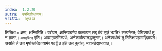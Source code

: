 ```yaml
---
index:  1.2.20
sutra:  मृषस्तितिक्षायाम्।
vritti:  nyasa
---
```


तितिक्षा = क्षमा, क्षान्तिरिति। यद्येवम्, क्षान्तिग्रहणेव कत्र्तव्यम्,लघु ह्रेवं सूत्रं भवति? सत्यमेतत्; वैचित्र्यार्थं तु न कृतम्।
`अपमृषितम्` इति। अपरामृष्टमित्यर्थः, अनेकार्थत्वातद्धातूनाम्। अनेकार्थत्वं तु तितिक्षाग्रहणाद्विज्ञायते। असति हि तत्र मृषस्तितिक्षायामेव पठ()त इति तन्न कुर्यात्, व्यवच्छेद्याभावात्।
